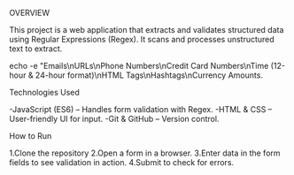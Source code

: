 OVERVIEW

This project is a web application that extracts and validates structured data using Regular Expressions (Regex). It scans and processes unstructured text to extract.

echo -e "Emails\nURLs\nPhone Numbers\nCredit Card Numbers\nTime (12-hour & 24-hour format)\nHTML Tags\nHashtags\nCurrency Amounts.

Technologies Used

-JavaScript (ES6) – Handles form validation with Regex.
-HTML & CSS – User-friendly UI for input.
-Git & GitHub – Version control.

How to Run

1.Clone the repository
2.Open a form in a browser.
3.Enter data in the form fields to see validation in action.
4.Submit to check for errors.
